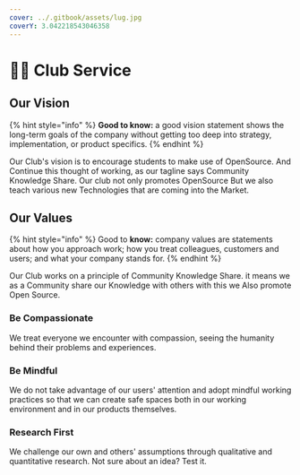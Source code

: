 ```yaml
---
cover: ../.gitbook/assets/lug.jpg
coverY: 3.042218543046358
---
```


# 🧑🏫 Club Service

## Our Vision

{% hint style="info" %}
**Good to know:** a good vision statement shows the long-term goals of the company without getting too deep into strategy, implementation, or product specifics.
{% endhint %}

Our Club's vision is to encourage students to make use of OpenSource. And Continue this thought of working, as our tagline says Community Knowledge Share. Our club not only promotes OpenSource But we also teach various new Technologies that are coming into the Market.

## Our Values

{% hint style="info" %}
Good to **know:** company values are statements about how you approach work; how you treat colleagues, customers and users; and what your company stands for.
{% endhint %}

Our Club works on a principle of Community Knowledge Share. it means we as a Community share our Knowledge with others with this we Also promote Open Source.

### Be Compassionate

We treat everyone we encounter with compassion, seeing the humanity behind their problems and experiences.

### Be Mindful

We do not take advantage of our users' attention and adopt mindful working practices so that we can create safe spaces both in our working environment and in our products themselves.

### Research First

We challenge our own and others' assumptions through qualitative and quantitative research. Not sure about an idea? Test it.
